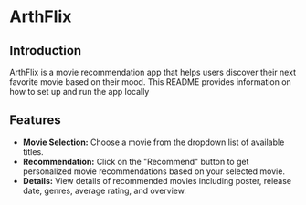# ArthFlix

## Introduction

ArthFlix is a movie recommendation app that helps users discover their next favorite movie based on their mood. This README provides information on how to set up and run the app locally

## Features

- **Movie Selection:** Choose a movie from the dropdown list of available titles.
- **Recommendation:** Click on the "Recommend" button to get personalized movie recommendations based on your selected movie.
- **Details:** View details of recommended movies including poster, release date, genres, average rating, and overview.
